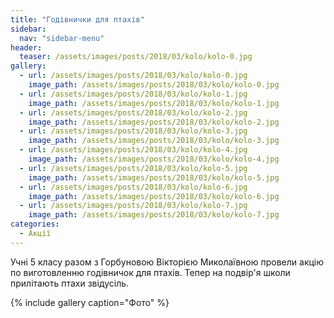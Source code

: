 ```yaml
---
title: "Годівнички для птахів"
sidebar:
  nav: "sidebar-menu"
header:
  teaser: /assets/images/posts/2018/03/kolo/kolo-0.jpg
gallery:
  - url: /assets/images/posts/2018/03/kolo/kolo-0.jpg
    image_path: /assets/images/posts/2018/03/kolo/kolo-0.jpg
  - url: /assets/images/posts/2018/03/kolo/kolo-1.jpg
    image_path: /assets/images/posts/2018/03/kolo/kolo-1.jpg
  - url: /assets/images/posts/2018/03/kolo/kolo-2.jpg
    image_path: /assets/images/posts/2018/03/kolo/kolo-2.jpg
  - url: /assets/images/posts/2018/03/kolo/kolo-3.jpg
    image_path: /assets/images/posts/2018/03/kolo/kolo-3.jpg
  - url: /assets/images/posts/2018/03/kolo/kolo-4.jpg
    image_path: /assets/images/posts/2018/03/kolo/kolo-4.jpg
  - url: /assets/images/posts/2018/03/kolo/kolo-5.jpg
    image_path: /assets/images/posts/2018/03/kolo/kolo-5.jpg
  - url: /assets/images/posts/2018/03/kolo/kolo-6.jpg
    image_path: /assets/images/posts/2018/03/kolo/kolo-6.jpg
  - url: /assets/images/posts/2018/03/kolo/kolo-7.jpg
    image_path: /assets/images/posts/2018/03/kolo/kolo-7.jpg
categories:
  - Акції
---
```


Учні 5 класу разом з Горбуновою Вікторією Миколаївною провели акцію по виготовленню годівничок для птахів. Тепер на подвір'я школи прилітають птахи звідусіль.

{% include gallery caption="Фото" %}
